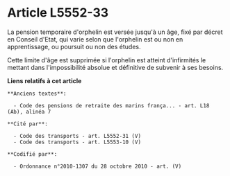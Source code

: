 # Article L5552-33

La pension temporaire d'orphelin est versée jusqu'à un âge, fixé par décret en Conseil d'Etat, qui varie selon que l'orphelin
est ou non en apprentissage, ou poursuit ou non des études.

Cette limite d'âge est supprimée si l'orphelin est atteint d'infirmités le mettant dans l'impossibilité absolue et définitive
de subvenir à ses besoins.

**Liens relatifs à cet article**

	**Anciens textes**:

	  - Code des pensions de retraite des marins frança... - art. L18 (Ab), alinéa 7

	**Cité par**:

	  - Code des transports - art. L5552-31 (V)
	  - Code des transports - art. L5553-10 (V)

	**Codifié par**:

	  - Ordonnance n°2010-1307 du 28 octobre 2010 - art. (V)
